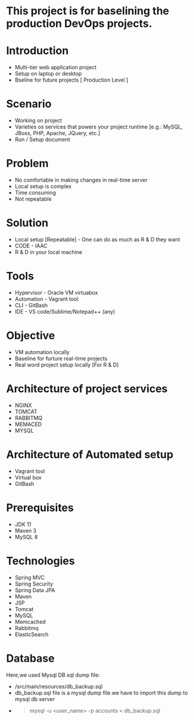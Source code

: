 # This project is for baselining the production DevOps projects.

# Introduction
- Multi-tier web application project
- Setup on laptop or desktop
- Bseline for future projects [ Production Level ]

# Scenario
  - Working on project
  - Varieties os services that powers your project runtime [e.g.: MySQL, JBoss, PHP, Apache, JQuery, etc.]
  - Run / Setup document
 
# Problem
  - No comfortable in making changes in real-time server
  - Local setup is complex
  - Time consuming
  - Not repeatable
 
# Solution
  - Local setup [Repeatable] - One can do as much as R & D they want
  - CODE - IAAC
  -  R & D in your local machine
 
# Tools
- Hypervisor - Oracle VM virtuabox
- Automation - Vagrant tool
- CLI - GitBash
- IDE - VS code/Sublime/Notepad++ (any)

# Objective
- VM automation locally
- Baseline for furture real-time projects
- Real word project setup locally [For R & D]

# Architecture of project services
- NGINX
- TOMCAT
- RABBITMQ
- MEMACED
- MYSQL

# Architecture of Automated setup
- Vagrant tool
- Virtual box
- GitBash
  

# Prerequisites
- JDK 11 
- Maven 3 
- MySQL 8

# Technologies 
- Spring MVC
- Spring Security
- Spring Data JPA
- Maven
- JSP
- Tomcat
- MySQL
- Memcached
- Rabbitmq
- ElasticSearch
# Database
Here,we used Mysql DB 
sql dump file:
- /src/main/resources/db_backup.sql
- db_backup.sql file is a mysql dump file.we have to import this dump to mysql db server
- > mysql -u <user_name> -p accounts < db_backup.sql
